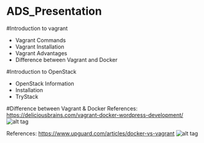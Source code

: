 # ADS_Presentation
#Introduction to vagrant
* Vagrant Commands
* Vagrant Installation
* Vagrant Advantages
* Difference between Vagrant and Docker

#Introduction to OpenStack
* OpenStack Information
* Installation
* TryStack

#Difference between Vagrant & Docker
References: https://deliciousbrains.com/vagrant-docker-wordpress-development/
![alt tag](https://cdn.deliciousbrains.com/content/uploads/2016/01/07115244/VagrantVsDocker.jpg)


References: https://www.upguard.com/articles/docker-vs-vagrant
![alt tag](https://www.upguard.com/hs-fs/hubfs/UpGuard/infographics/docker-vs-vagrant.png?t=1487983775360&width=650&name=docker-vs-vagrant.png)
